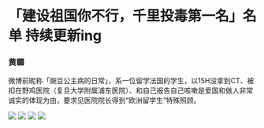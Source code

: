# 「建设祖国你不行，千里投毒第一名」名单    持续更新ing

### 黄▩

微博前昵称「豌豆公主病的日常」，系一位留学法国的学生，以15H没拿到CT、被扣在野鸡医院（复旦大学附属浦东医院）、和自己报告自己咳嗽是爱国和做人非常诚实的体现为由，要求见医院院长得到“欧洲留学生”特殊照顾。

![](https://github.com/gongzhi250/sb250/blob/master/1.jpg?raw=true)
![](https://github.com/gongzhi250/sb250/blob/master/2.jpg?raw=true)
![](https://github.com/gongzhi250/sb250/blob/master/3.jpg?raw=true)
![](https://github.com/gongzhi250/sb250/blob/master/4.jpg?raw=true)
